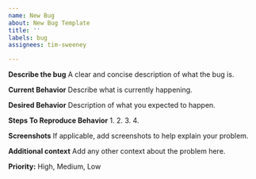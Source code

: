 ```yaml
---
name: New Bug
about: New Bug Template
title: ''
labels: bug
assignees: tim-sweeney

---
```


**Describe the bug**
A clear and concise description of what the bug is.

**Current Behavior**
Describe what is currently happening.


**Desired Behavior**
Description of what you expected to happen.


**Steps To Reproduce Behavior**
1.
2.
3.
4. 



**Screenshots**
If applicable, add screenshots to help explain your problem.

**Additional context**
Add any other context about the problem here.

**Priority:**
High, Medium, Low
